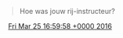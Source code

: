 > Hoe was jouw rij\-instructeur?

<img src="../../media/tweet.ico" width="12" /> [Fri Mar 25 16:59:58 +0000 2016](https://twitter.com/DromerDenker/status/713410106029899776)